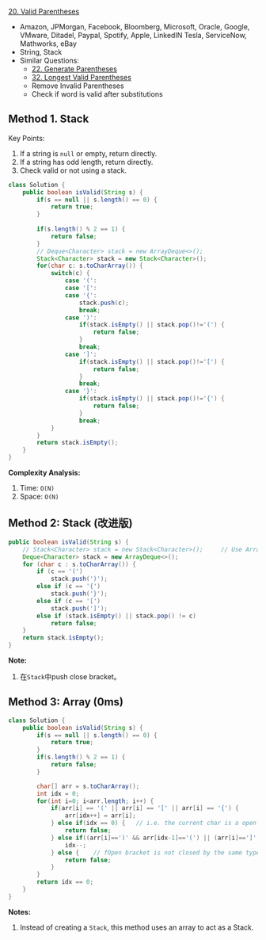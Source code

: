 [20. Valid Parentheses](https://leetcode.com/problems/valid-parentheses/)

* Amazon, JPMorgan, Facebook, Bloomberg, Microsoft, Oracle, Google, VMware, Ditadel, Paypal, Spotify, Apple, LinkedIN
Tesla, ServiceNow, Mathworks, eBay
* String, Stack
* Similar Questions:
    * [22. Generate Parentheses](https://leetcode.com/problems/generate-parentheses/)
    * [32. Longest Valid Parentheses](https://leetcode.com/problems/longest-valid-parentheses/)
    * Remove Invalid Parentheses
    * Check if word is valid after substitutions
    

## Method 1. Stack
Key Points:
1. If a string is `null` or empty, return directly.
2. If a string has odd length, return directly.
3. Check valid or not using a stack.

```java
class Solution {
    public boolean isValid(String s) {
        if(s == null || s.length() == 0) {
            return true;
        }
        
        if(s.length() % 2 == 1) {
            return false;
        }
        // Deque<Character> stack = new ArrayDeque<>();
        Stack<Character> stack = new Stack<Character>();
        for(char c: s.toCharArray()) {
            switch(c) {
                case '(':
                case '[':
                case '{':
                    stack.push(c);
                    break;
                case ')':
                    if(stack.isEmpty() || stack.pop()!='(') {
                        return false;
                    }
                    break;
                case ']':
                    if(stack.isEmpty() || stack.pop()!='[') {
                        return false;
                    }
                    break;
                case '}':
                    if(stack.isEmpty() || stack.pop()!='{') {
                        return false;
                    }
                    break;
            }
        }
        return stack.isEmpty();
    }
}
```
**Complexity Analysis:**
1. Time: `O(N)`
2. Space: `O(N)`


## Method 2: Stack (改进版)
```Java
public boolean isValid(String s) {
	// Stack<Character> stack = new Stack<Character>();     // Use ArrayDeque instead
    Deque<Character> stack = new ArrayDeque<>();
	for (char c : s.toCharArray()) {
		if (c == '(')
			stack.push(')');
		else if (c == '{')
			stack.push('}');
		else if (c == '[')
			stack.push(']');
		else if (stack.isEmpty() || stack.pop() != c)
			return false;
	}
	return stack.isEmpty();
}
```
**Note:**
1. 在`Stack`中push close bracket。


## Method 3: Array (0ms)
```Java
class Solution {
    public boolean isValid(String s) {
        if(s == null || s.length() == 0) {
            return true;
        }
        if(s.length() % 2 == 1) {
            return false;
        }

        char[] arr = s.toCharArray();
        int idx = 0;
        for(int i=0; i<arr.length; i++) {
            if(arr[i] == '(' || arr[i] == '[' || arr[i] == '{') {
                arr[idx++] = arr[i];
            } else if(idx == 0) {   // i.e. the current char is a open bracket, but no open bracket
                return false;
            } else if((arr[i]==')' && arr[idx-1]=='(') || (arr[i]==']' && arr[idx-1]=='[') || (arr[i]=='}' && arr[idx-1]=='{')) {
                idx--;
            } else {    // fOpen bracket is not closed by the same type of bracket
                return false;
            }
        }
        return idx == 0;
    }
}
```
**Notes:**
1. Instead of creating a `Stack`, this method uses an array to act as a Stack.